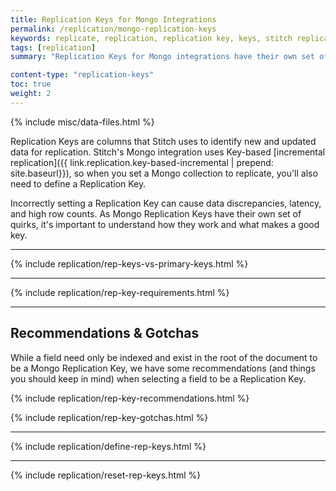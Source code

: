```yaml
---
title: Replication Keys for Mongo Integrations
permalink: /replication/mongo-replication-keys
keywords: replicate, replication, replication key, keys, stitch replicates data, rp, mongo, mongodb, mongo database integration
tags: [replication]
summary: "Replication Keys for Mongo integrations have their own set of quirks and gotchas, owing to how Mongo itself is designed. In this guide, we'll explain what to watch out for and how to choose the best field for the job."

content-type: "replication-keys"
toc: true
weight: 2
---
```

{% include misc/data-files.html %}

Replication Keys are columns that Stitch uses to identify new and updated data for replication. Stitch's Mongo integration uses Key-based [incremental replication]({{ link.replication.key-based-incremental | prepend: site.baseurl}}), so when you set a Mongo collection to replicate, you'll also need to define a Replication Key.

Incorrectly setting a Replication Key can cause data discrepancies, latency, and high row counts. As Mongo Replication Keys have their own set of quirks, it's important to understand how they work and what makes a good key.

---

{% include replication/rep-keys-vs-primary-keys.html %}

---

{% include replication/rep-key-requirements.html %}

---

## Recommendations & Gotchas

While a field need only be indexed and exist in the root of the document to be a Mongo Replication Key, we have some recommendations (and things you should keep in mind) when selecting a field to be a Replication Key.

{% include replication/rep-key-recommendations.html %}

{% include replication/rep-key-gotchas.html %}

---

{% include replication/define-rep-keys.html %}

---

{% include replication/reset-rep-keys.html %}